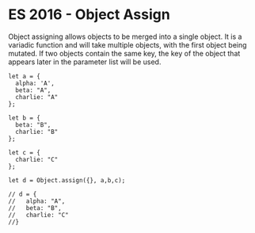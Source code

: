 # ES 2016 - Object Assign

Object assigning allows objects to be merged into a single object. It is a
variadic function and will take multiple objects, with the first object being
mutated. If two objects contain the same key, the key of the object that appears
later in the parameter list will be used.

```
let a = {
  alpha: 'A',
  beta: "A",
  charlie: "A"
};

let b = {
  beta: "B",
  charlie: "B"
};

let c = {
  charlie: "C"
};

let d = Object.assign({}, a,b,c);

// d = {
//   alpha: "A",
//   beta: "B",
//   charlie: "C"
//}
```